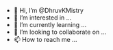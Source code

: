 - 👋 Hi, I’m @DhruvKMistry
- 👀 I’m interested in ...
- 🌱 I’m currently learning ...
- 💞️ I’m looking to collaborate on ...
- 📫 How to reach me ...

<!---
DhruvKMistry/DhruvKMistry is a ✨ special ✨ repository because its `README.md` (this file) appears on your GitHub profile.
You can click the Preview link to take a look at your changes.
--->
